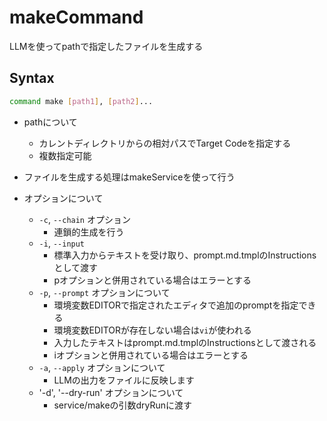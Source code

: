 # makeCommand

LLMを使ってpathで指定したファイルを生成する

## Syntax

```bash
command make [path1], [path2]...
```

* pathについて
  * カレントディレクトリからの相対パスでTarget Codeを指定する
  * 複数指定可能

* ファイルを生成する処理はmakeServiceを使って行う
* オプションについて
  * `-c`, `--chain` オプション
    * 連鎖的生成を行う
  * `-i`, `--input` 
    * 標準入力からテキストを受け取り、prompt.md.tmplのInstructionsとして渡す
    * pオプションと併用されている場合はエラーとする
  * `-p`, `--prompt` オプションについて
    * 環境変数EDITORで指定されたエディタで追加のpromptを指定できる
    * 環境変数EDITORが存在しない場合は`vi`が使われる
    * 入力したテキストはprompt.md.tmplのInstructionsとして渡される
    * iオプションと併用されている場合はエラーとする
  * `-a`, `--apply` オプションについて
    * LLMの出力をファイルに反映します 
  * '-d', '--dry-run' オプションについて
    * service/makeの引数dryRunに渡す